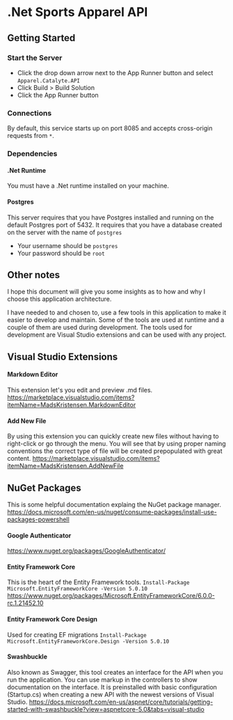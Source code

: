 ﻿# .Net Sports Apparel API

## Getting Started

### Start the Server

- Click the drop down arrow next to the App Runner button and select `Apparel.Catalyte.API`
- Click Build > Build Solution
- Click the App Runner button

### Connections

By default, this service starts up on port 8085 and accepts cross-origin requests from `*`.

### Dependencies

#### .Net Runtime

You must have a .Net runtime installed on your machine.

#### Postgres

This server requires that you have Postgres installed and running on the default Postgres port of 5432. It requires that you have a database created on the server with the name of `postgres`
- Your username should be `postgres`
- Your password should be `root`

## Other notes
I hope this document will give you some insights as to how and why I choose this application architecture.

I have needed to and chosen to, use a few tools in this application to make it easier to develop and maintain.  Some of the tools are used at runtime and a couple of them are used during development.  The tools used for development are Visual Studio extensions and can be used with any project.
## Visual Studio Extensions

#### Markdown Editor
This extension let's you edit and preview .md files.
https://marketplace.visualstudio.com/items?itemName=MadsKristensen.MarkdownEditor

#### Add New File
By using this extension you can quickly create new files without having to right-click or go through the menu.  You will see that by using proper naming conventions the correct type of file will be created prepopulated with great content.
https://marketplace.visualstudio.com/items?itemName=MadsKristensen.AddNewFile

## NuGet Packages

This is some helpful documentation explaing the NuGet package manager.
https://docs.microsoft.com/en-us/nuget/consume-packages/install-use-packages-powershell

#### Google Authenticator
https://www.nuget.org/packages/GoogleAuthenticator/

#### Entity Framework Core
This is the heart of the Entity Framework tools.
`Install-Package Microsoft.EntityFrameworkCore -Version 5.0.10`
https://www.nuget.org/packages/Microsoft.EntityFrameworkCore/6.0.0-rc.1.21452.10

#### Entity Framework Core Design
Used for creating EF migrations
`Install-Package Microsoft.EntityFrameworkCore.Design -Version 5.0.10`

#### Swashbuckle
Also known as Swagger, this tool creates an interface for the API when you run the application.  You can use markup in the controllers to show documentation on the interface.  It is preinstalled with basic configuration (Startup.cs) when creating a new API with the newest versions of Visual Studio.
https://docs.microsoft.com/en-us/aspnet/core/tutorials/getting-started-with-swashbuckle?view=aspnetcore-5.0&tabs=visual-studio
